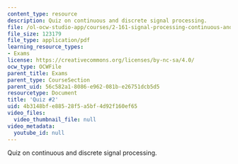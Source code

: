 ```yaml
---
content_type: resource
description: Quiz on continuous and discrete signal processing.
file: /ol-ocw-studio-app/courses/2-161-signal-processing-continuous-and-discrete-fall-2008/4b3148bfe88528f5a5bf4d92f160ef65_quiz2.pdf
file_size: 123179
file_type: application/pdf
learning_resource_types:
- Exams
license: https://creativecommons.org/licenses/by-nc-sa/4.0/
ocw_type: OCWFile
parent_title: Exams
parent_type: CourseSection
parent_uid: 56c582a1-8086-e962-081b-e26751dcb5d5
resourcetype: Document
title: 'Quiz #2'
uid: 4b3148bf-e885-28f5-a5bf-4d92f160ef65
video_files:
  video_thumbnail_file: null
video_metadata:
  youtube_id: null
---
```

Quiz on continuous and discrete signal processing.